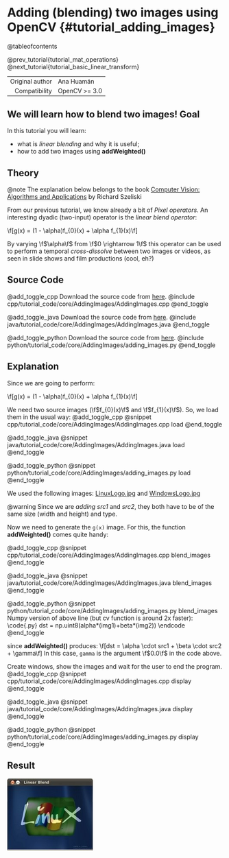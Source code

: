 Adding (blending) two images using OpenCV {#tutorial_adding_images}
=========================================

@tableofcontents

@prev_tutorial{tutorial_mat_operations}
@next_tutorial{tutorial_basic_linear_transform}

|    |    |
| -: | :- |
| Original author | Ana Huamán |
| Compatibility | OpenCV >= 3.0 |

We will learn how to blend two images!
Goal
----

In this tutorial you will learn:

-   what is *linear blending* and why it is useful;
-   how to add two images using **addWeighted()**

Theory
------

@note
   The explanation below belongs to the book [Computer Vision: Algorithms and
    Applications](http://szeliski.org/Book/) by Richard Szeliski

From our previous tutorial, we know already a bit of *Pixel operators*. An interesting dyadic
(two-input) operator is the *linear blend operator*:

\f[g(x) = (1 - \alpha)f_{0}(x) + \alpha f_{1}(x)\f]

By varying \f$\alpha\f$ from \f$0 \rightarrow 1\f$ this operator can be used to perform a temporal
*cross-dissolve* between two images or videos, as seen in slide shows and film productions (cool,
eh?)

Source Code
-----------

@add_toggle_cpp
Download the source code from
[here](https://raw.githubusercontent.com/opencv/opencv/4.x/samples/cpp/tutorial_code/core/AddingImages/AddingImages.cpp).
@include cpp/tutorial_code/core/AddingImages/AddingImages.cpp
@end_toggle

@add_toggle_java
Download the source code from
[here](https://raw.githubusercontent.com/opencv/opencv/4.x/samples/java/tutorial_code/core/AddingImages/AddingImages.java).
@include java/tutorial_code/core/AddingImages/AddingImages.java
@end_toggle

@add_toggle_python
Download the source code from
[here](https://raw.githubusercontent.com/opencv/opencv/4.x/samples/python/tutorial_code/core/AddingImages/adding_images.py).
@include python/tutorial_code/core/AddingImages/adding_images.py
@end_toggle

Explanation
-----------

Since we are going to perform:

\f[g(x) = (1 - \alpha)f_{0}(x) + \alpha f_{1}(x)\f]

We need two source images (\f$f_{0}(x)\f$ and \f$f_{1}(x)\f$). So, we load them in the usual way:
@add_toggle_cpp
@snippet cpp/tutorial_code/core/AddingImages/AddingImages.cpp load
@end_toggle

@add_toggle_java
@snippet java/tutorial_code/core/AddingImages/AddingImages.java load
@end_toggle

@add_toggle_python
@snippet python/tutorial_code/core/AddingImages/adding_images.py load
@end_toggle

We used the following images: [LinuxLogo.jpg](https://raw.githubusercontent.com/opencv/opencv/4.x/samples/data/LinuxLogo.jpg) and [WindowsLogo.jpg](https://raw.githubusercontent.com/opencv/opencv/4.x/samples/data/WindowsLogo.jpg)

@warning Since we are *adding* *src1* and *src2*, they both have to be of the same size
(width and height) and type.

Now we need to generate the `g(x)` image. For this, the function **addWeighted()** comes quite handy:

@add_toggle_cpp
@snippet cpp/tutorial_code/core/AddingImages/AddingImages.cpp blend_images
@end_toggle

@add_toggle_java
@snippet java/tutorial_code/core/AddingImages/AddingImages.java blend_images
@end_toggle

@add_toggle_python
@snippet python/tutorial_code/core/AddingImages/adding_images.py blend_images
Numpy version of above line (but cv function is around 2x faster):
\code{.py}
    dst = np.uint8(alpha*(img1)+beta*(img2))
\endcode
@end_toggle

since **addWeighted()**  produces:
\f[dst = \alpha \cdot src1 + \beta \cdot src2 + \gamma\f]
In this case, `gamma` is the argument \f$0.0\f$ in the code above.

Create windows, show the images and wait for the user to end the program.
@add_toggle_cpp
@snippet cpp/tutorial_code/core/AddingImages/AddingImages.cpp display
@end_toggle

@add_toggle_java
@snippet java/tutorial_code/core/AddingImages/AddingImages.java display
@end_toggle

@add_toggle_python
@snippet python/tutorial_code/core/AddingImages/adding_images.py display
@end_toggle

Result
------

![](images/Adding_Images_Tutorial_Result_Big.jpg)
